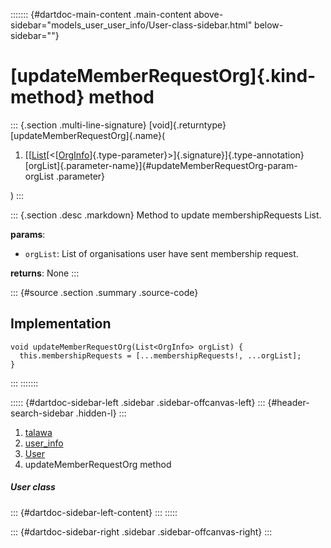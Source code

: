 ::::::: {#dartdoc-main-content .main-content above-sidebar="models_user_user_info/User-class-sidebar.html" below-sidebar=""}
<div>

# [updateMemberRequestOrg]{.kind-method} method

</div>

::: {.section .multi-line-signature}
[void]{.returntype} [updateMemberRequestOrg]{.name}(

1.  [[[List](https://api.flutter.dev/flutter/dart-core/List-class.html)[\<[[OrgInfo](../../models_organization_org_info/OrgInfo-class.html)]{.type-parameter}\>]{.signature}]{.type-annotation}
    [orgList]{.parameter-name}]{#updateMemberRequestOrg-param-orgList
    .parameter}

)
:::

::: {.section .desc .markdown}
Method to update membershipRequests List.

**params**:

-   `orgList`: List of organisations user have sent membership request.

**returns**: None
:::

::: {#source .section .summary .source-code}
## Implementation

``` language-dart
void updateMemberRequestOrg(List<OrgInfo> orgList) {
  this.membershipRequests = [...membershipRequests!, ...orgList];
}
```
:::
:::::::

::::: {#dartdoc-sidebar-left .sidebar .sidebar-offcanvas-left}
::: {#header-search-sidebar .hidden-l}
:::

1.  [talawa](../../index.html)
2.  [user_info](../../models_user_user_info/)
3.  [User](../../models_user_user_info/User-class.html)
4.  updateMemberRequestOrg method

##### User class

::: {#dartdoc-sidebar-left-content}
:::
:::::

::: {#dartdoc-sidebar-right .sidebar .sidebar-offcanvas-right}
:::
